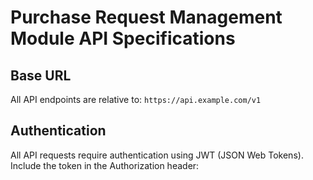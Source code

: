 # Purchase Request Management Module API Specifications

## Base URL

All API endpoints are relative to: `https://api.example.com/v1`

## Authentication

All API requests require authentication using JWT (JSON Web Tokens). Include the token in the Authorization header:

